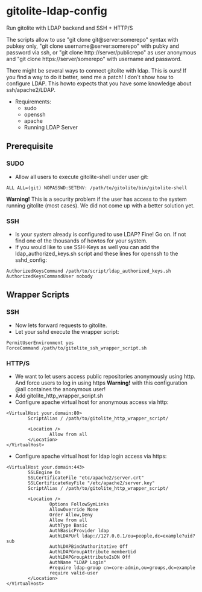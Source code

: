 # gitolite-ldap-config
Run gitolite with LDAP backend and SSH + HTTP/S

The scripts allow to use "git clone git@server:somerepo" syntax with pubkey only, "git clone username@server:somerepo" with pubky and password via ssh, or "git clone http://server/publicrepo" as user anonymous and "git clone https://server/somerepo" with username and password.

There might be several ways to connect gitolite with ldap. This is ours! If you find a way to do it better, send me a patch!
I don't show how to configure LDAP. This howto expects that you have some knowledge about ssh/apache2/LDAP.

* Requirements:
    * sudo
    * openssh
    * apache
    * Running LDAP Server

## Prerequisite
### SUDO
* Allow all users to execute gitolite-shell under user git:
```
ALL ALL=(git) NOPASSWD:SETENV: /path/to/gitolite/bin/gitolite-shell 
```
**Warning!** This is a security problem if the user has access to the system running gitolite (most cases). We did not come up with a better solution yet.

### SSH
* Is your system already is configured to use LDAP? Fine! Go on. If not find one of the thousands of howtos for your system.
* If you would like to use SSH-Keys as well you can add the ldap_authorized_keys.sh script and these lines for openssh to the sshd_config:
```
AuthorizedKeysCommand /path/to/script/ldap_authorized_keys.sh
AuthorizedKeysCommandUser nobody
```
## Wrapper Scripts

### SSH
* Now lets forward requests to gitolite.
* Let your sshd execute the wrapper script:
```
PermitUserEnvironment yes
ForceCommand /path/to/gitolite_ssh_wrapper_script.sh
```

### HTTP/S
* We want to let users access public repositories anonymously using http. And force users to log in using https
**Warning!** with this configuration @all containes the anonymous user!
* Add gitolite_http_wrapper_script.sh
* Configure apache virtual host for anonymous access via http:
```
<VirtualHost your.domain:80>
        ScriptAlias / /path/to/gitolite_http_wrapper_script/

        <Location />
                Allow from all
        </Location>
</VirtualHost>
```
* Configure apache virtual host for ldap login access via https:
```
<VirtualHost your.domain:443>
        SSLEngine On
        SSLCertificateFile "etc/apache2/server.crt"
        SSLCertificateKeyFile "/etc/apache2/server.key"
        ScriptAlias / /path/to/gitolite_http_wrapper_script/

        <Location />
                Options FollowSymLinks
                AllowOverride None
                Order Allow,Deny
                Allow from all
                AuthType Basic
                AuthBasicProvider ldap
                AuthLDAPUrl ldap://127.0.0.1/ou=people,dc=example?uid?sub
                AuthLDAPBindAuthoritative Off
                AuthLDAPGroupAttribute memberUid
                AuthLDAPGroupAttributeIsDN Off
                AuthName "LDAP Login"
                #require ldap-group cn=core-admin,ou=groups,dc=example
                require valid-user
        </Location>
</VirtualHost>
```
